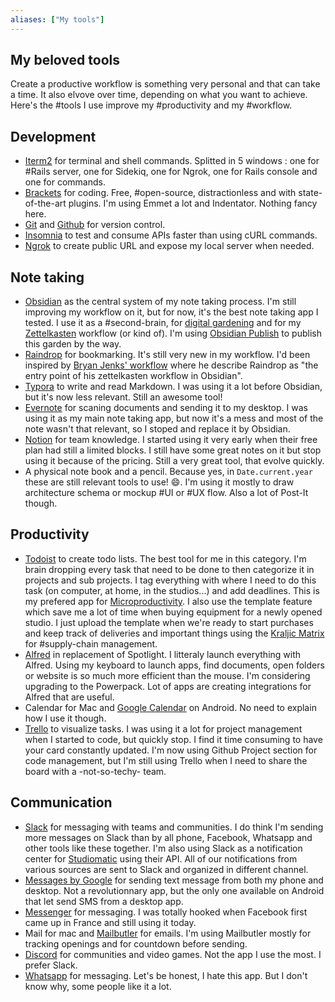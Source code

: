 ```yaml
---
aliases: ["My tools"]
---
```


## My beloved tools

Create a productive workflow is something very personal and that can take a time. It also elvove over time, depending on what you want to achieve. 
Here's the #tools I use improve my #productivity and my #workflow. 

## Development
- [Iterm2](https://iterm2.com/) for terminal and shell commands. Splitted in 5 windows : one for #Rails server, one for Sidekiq, one for Ngrok, one for Rails console and one for commands. 
- [Brackets](http://brackets.io/) for coding. Free, #open-source, distractionless and with state-of-the-art plugins. I'm using Emmet a lot and Indentator. Nothing fancy here. 
- [Git](https://git-scm.com/) and [Github](https://github.com/) for version control.
- [Insomnia](https://insomnia.rest/) to test and consume APIs faster than using cURL commands. 
- [Ngrok](https://ngrok.com/) to create public URL and expose my local server when needed.

## Note taking
- [Obsidian](https://obsidian.md/) as the central system of my note taking process. I'm still improving my workflow on it, but for now, it's the best note taking app I tested. I use it as a #second-brain, for [digital gardening](Digital%20garden.md) and for my [Zettelkasten](The%20zettelkasten%20method%20and%20how%20to%20take%20smart%20notes.md) workflow (or kind of). I'm using [Obsidian Publish](https://obsidian.md/publish) to publish this garden by the way. 
- [Raindrop](https://raindrop.io/) for bookmarking. It's still very new in my workflow. I'd been inspired by [Bryan Jenks' workflow](https://www.youtube.com/watch?v=902nV-gGb9U) where he describe Raindrop as "the entry point of his zettelkasten workflow in Obsidian". 
- [Typora](https://typora.io/) to write and read Markdown. I was using it a lot before Obsidian, but it's now less relevant. Still an awesome tool!
- [Evernote](https://evernote.com/) for scaning documents and sending it to my desktop. I was using it as my main note taking app, but now it's a mess and most of the note wasn't that relevant, so I stoped and replace it by Obsidian. 
- [Notion](https://www.notion.so/product) for team knowledge. I started using it very early when their free plan had still a limited blocks. I still have some great notes on it but stop using it because of the pricing. Still a very great tool, that evolve quickly. 
- A physical note book and a pencil. Because yes, in `Date.current.year` these are still relevant tools to use! 😄. I'm using it mostly to draw architecture schema or mockup #UI or #UX flow. Also a lot of Post-It though. 

## Productivity
- [Todoist](https://todoist.com/) to create todo lists. The best tool for me in this category. I'm brain dropping every task that need to be done to then categorize it in projects and sub projects. I tag everything with where I need to do this task (on computer, at home, in the studios...) and add deadlines. This is my prefered app for [Microproductivity](Microproductivity.md). I also use the template feature which save me a lot of time when buying equipment for a newly opened studio. I just upload the template when we're ready to start purchases and keep track of deliveries and important things using the [Kraljic Matrix](https://en.wikipedia.org/wiki/Kraljic_matrix) for #supply-chain management. 
- [Alfred](https://www.alfredapp.com/) in replacement of Spotlight. I litteraly launch everything with Alfred. Using my keyboard to launch apps, find documents, open folders or website is so much more efficient than the mouse. I'm considering upgrading to the Powerpack. Lot of apps are creating integrations for Alfred that are useful. 
- Calendar for Mac and [Google Calendar](https://www.google.com/calendar/about/) on Android. No need to explain how I use it though. 
- [Trello](https://trello.com/en) to visualize tasks. I was using it a lot for project management when I started to code, but quickly stop. I find it time consuming to have your card constantly updated. I'm now using Github Project section for code management, but I'm still using Trello when I need to share the board with a -not-so-techy- team. 

## Communication
- [Slack](https://slack.com/intl/en-fr/) for messaging with teams and communities. I do think I'm sending more messages on Slack than by all phone, Facebook, Whatsapp and other tools like these together. I'm also using Slack as a notification center for [Studiomatic](https://www.studiomatic.co) using their API. All of our notifications from various sources are sent to Slack and organized in different channel.
- [Messages by Google](https://messages.google.com/) for sending text message from both my phone and desktop. Not a revolutionnary app, but the only one available on Android that let send SMS from a desktop app. 
- [Messenger](https://www.messenger.com/) for messaging. I was totally hooked when Facebook first came up in France and still using it today.
- Mail for mac and [Mailbutler](https://www.mailbutler.io/) for emails. I'm using Mailbutler mostly for tracking openings and for countdown before sending. 
- [Discord](https://discord.com/) for communities and video games. Not the app I use the most. I prefer Slack. 
- [Whatsapp](https://www.whatsapp.com/) for messaging. Let's be honest, I hate this app. But I don't know why, some people like it a lot. 